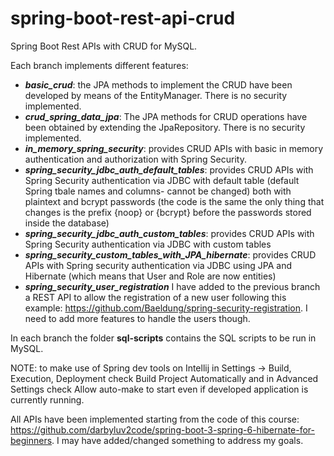 # spring-boot-rest-api-crud
Spring Boot Rest APIs with CRUD for MySQL. 

Each branch implements different features:

- ***basic_crud***: the JPA methods to implement the CRUD have been developed by means of the EntityManager. There is no security implemented.
- ***crud_spring_data_jpa***: The JPA methods for CRUD operations have been obtained by extending the JpaRepository. There is no security implemented.
- ***in_memory_spring_security***: provides CRUD APIs with basic in memory authentication and authorization with Spring Security.
- ***spring_security_jdbc_auth_default_tables***: provides CRUD APIs with Spring Security authentication via JDBC with default table (default Spring tbale names and columns-  cannot be changed) both with plaintext and bcrypt passwords (the code is the same the only thing that changes is the prefix {noop} or {bcrypt} before the passwords stored inside the database)
- ***spring_security_jdbc_auth_custom_tables***: provides CRUD APIs with Spring Security authentication via JDBC with custom tables
- ***spring_security_custom_tables_with_JPA_hibernate***: provides CRUD APIs with Spring security authentication via JDBC using JPA and Hibernate (which means that User and Role are now entities)
- ***spring_security_user_registration*** I have added to the previous branch a REST API to allow the registration of a new user following this example:  https://github.com/Baeldung/spring-security-registration. I need to add more features to handle the users though.

In each branch the folder **sql-scripts** contains the SQL scripts to be run in MySQL.

NOTE: to make use of Spring dev tools on Intellij in Settings -> Build, Execution, Deployment check Build Project Automatically and in Advanced Settings check Allow auto-make to start even if developed application is currently running.

All APIs have been implemented starting from the code of this course: https://github.com/darbyluv2code/spring-boot-3-spring-6-hibernate-for-beginners. I may have added/changed something to address my goals.
